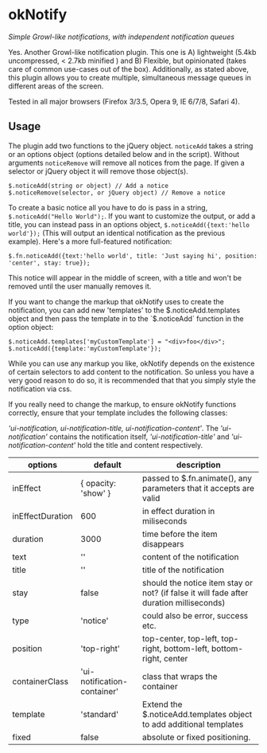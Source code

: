 # okNotify

*Simple Growl-like notifications, with independent notification queues*

Yes. Another Growl-like notification plugin. This one is A) lightweight 
(5.4kb uncompressed, &lt; 2.7kb minified ) and B) Flexible, but 
opinionated (takes care of common use-cases out of the box).
Additionally, as stated above, this plugin allows you to create multiple, 
simultaneous message queues in different areas of the screen.

Tested in all major browsers (Firefox 3/3.5, Opera 9, IE 6/7/8, Safari 4).

## Usage

The plugin add two functions to the jQuery object. `noticeAdd` takes a string
or an options object (options detailed below and in the script). Without
arguments `noticeRemove` will remove all notices from the page. If given a
selector or jQuery object it will remove those object(s). 

    $.noticeAdd(string or object) // Add a notice
    $.noticeRemove(selector, or jQuery object) // Remove a notice

To create a basic notice all you have to do is pass in a string,
`$.noticeAdd("Hello World");`. If you want to customize the output, or
add a title, you can instead pass in an options object,
`$.noticeAdd({text:'hello world'});` (This will output an identical 
notification as the previous example). Here's a more full-featured notification:

    $.fn.noticeAdd({text:'hello world', title: 'Just saying hi', position: 'center', stay: true});

This notice will appear in the middle of screen, with a title and won't be
removed until the user manually removes it.

If you want to change the markup that okNotify uses to create the notification,
you can add new 'templates' to the $.noticeAdd.templates object and then
pass the template in to the `$.noticeAdd` function in the option object: 

    $.noticeAdd.templates['myCustomTemplate'] = "<div>foo</div>";
    $.noticeAdd({template:'myCustomTemplate'});

While you can use any markup you like, okNotify depends on the existence of
certain selectors to add content to the notification.  So unless you have a
very good reason to do so, it is recommended that that you simply style the
notification via css. 

If you really need to change the markup, to ensure okNotify functions
correctly, ensure that your template includes the following classes:

*'ui-notification, ui-notification-title, ui-notification-content'*. The
*'ui-notification'* contains the notification itself,
*'ui-notification-title'* and *'ui-notification-content'* hold the title and
content respectively.

options          | default                     | description
---------------- | --------------------------- | -------------
inEffect         | { opacity: 'show' }         | passed to $.fn.animate(), any parameters that it accepts are valid
inEffectDuration | 600                         | in effect duration in miliseconds
duration         | 3000                        | time before the item disappears
text             | ''                          | content of the notification
title            | ''                          | title of the notification
stay             | false                       | should the notice item stay or not? (if false it will fade after duration milliseconds)
type             | 'notice'                    | could also be error, success etc.
position         | 'top-right'                 | top-center, top-left, top-right, bottom-left, bottom-right, center
containerClass   | 'ui-notification-container' | class that wraps the container
template         | 'standard'                  | Extend the $.noticeAdd.templates object to add additional templates
fixed            | false                       | absolute or fixed positioning.
